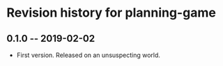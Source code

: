 # Revision history for planning-game

## 0.1.0 -- 2019-02-02

* First version. Released on an unsuspecting world.
